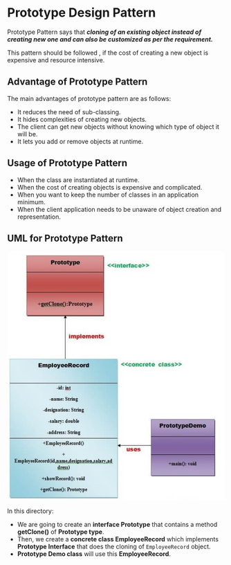 # Prototype Design Pattern
Prototype Pattern says that ***cloning of an existing object instead of creating new one and can also be customized as per the requirement.***

This pattern should be followed , if the cost of creating a new object is expensive and resource intensive.

## Advantage of Prototype Pattern
The main advantages of prototype pattern are as follows:
 * It reduces the need of sub-classing.
 * It hides complexities of creating new objects.
 * The client can get new objects without knowing which type of object it will be.
 * It lets you add or remove objects at runtime.

## Usage of Prototype Pattern
 * When the class are instantiated at runtime.
 * When the cost of creating objects is expensive and complicated.
 * When you want to keep the number of classes in an application minimum.
 * When the client application needs to be unaware of object creation and representation.

## UML for Prototype Pattern
<img src="img.png">

In this directory:
* We are going to create an **interface Prototype** that contains a method **getClone()** of **Prototype type**.
* Then, we create a **concrete class EmployeeRecord** which implements **Prototype Interface** that does the cloning of `EmployeeRecord` object.
* **Prototype Demo class** will use this **EmployeeRecord**.